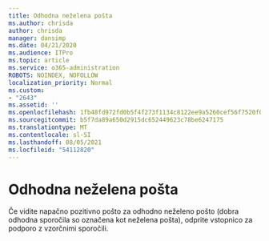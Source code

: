 ```yaml
---
title: Odhodna neželena pošta
ms.author: chrisda
author: chrisda
manager: dansimp
ms.date: 04/21/2020
ms.audience: ITPro
ms.topic: article
ms.service: o365-administration
ROBOTS: NOINDEX, NOFOLLOW
localization_priority: Normal
ms.custom:
- "2643"
ms.assetid: ''
ms.openlocfilehash: 1fb48fd972fd0b5f4f273f1134c8122ee9a5260cef56f7520f0da066cb230012
ms.sourcegitcommit: b5f7da89a650d2915dc652449623c78be6247175
ms.translationtype: MT
ms.contentlocale: sl-SI
ms.lasthandoff: 08/05/2021
ms.locfileid: "54112820"
---
```

# <a name="outbound-spam"></a>Odhodna neželena pošta

Če vidite napačno pozitivno pošto za odhodno neželeno pošto (dobra odhodna sporočila so označena kot neželena pošta), odprite vstopnico za podporo z vzorčnimi sporočili.
